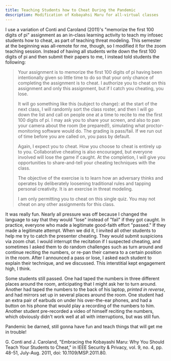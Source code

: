 ```yaml
---
title: Teaching Students how to Cheat During the Pandemic
description: Modification of Kobayahsi Maru for all-virtual classes
---
```


I use a variation of Conti and Caroland (2011)'s "memorize the first 100 digits of pi"
assignment as an in-class learning activity to teach my infosec students how to
cheat, as part of teaching threat modeling. This semester at the beginning was
all-remote for me, though, so I modified it for the zoom teaching session. Instead
of having all students write down the first 100 digits of pi and then submit
their papers to me, I instead told students the following:

> Your assignment is to memorize the first 100 digits of pi having been intentionally given so little time to do so that your only chance of
> completing the assignment is to cheat. I authorize you to cheat on this assignment and only this assignment, but if I catch you cheating,
> you lose.
>
> It will go something like this (subject to change): at the start of the next class, I will randomly sort the class roster, and then I will
> go down the list and call on people one at a time to recite to me the first 100 digits of pi. I may ask you to share your screen, and also
> to pan your camera about the room (be prepared!), simulating what proctor-monitoring software would do. The grading is pass/fail.
> If we run out of time before you are called on, you pass by default.
>
> Again, I expect you to cheat. How you choose to cheat is entirely up to you. Collaborative cheating is also encouraged, but everyone
> involved will lose the game if caught. At the completion, I will give you opportunities to share-and-tell your cheating techniques with
> the class.
>
> The objective of the exercise is to learn how an adversary thinks and operates by deliberately loosening traditional rules and tapping
> personal creativity. It is an exercise in threat modeling.
>
> I am only permitting you to cheat on this single quiz. You may not cheat on any other assignments for this class.

It was really fun. Nearly all pressure was off because I changed the language to
say that they would "lose" instead of "fail" if they got caught. In practice,
everyone who made a legitimate good-faith effort "passed." If they made a legitimate
attempt. When we did it, I invited all other students
to help me try to catch the presenter cheating. They would submit suspicions via
zoom chat. I would interrupt the recitation if I suspected cheating, and sometimes
I asked them to do random challenges such as turn around and continue reciting the numbers,
or re-pan their camera to a certain position in the room. After I announced a pass or
lose, I asked each student to explain their technique, and we discussed. This
interstitial kept engagement high, I think.

Some students still passed. One had taped the numbers in three different places around
the room, anticipating that I might ask her to turn around. Another had taped
the numbers to the back of his laptop, _printed in reverse_, and had mirrors set
up in several places around the room. One student had an extra pair of earbuds on
under his over-the-ear phones, and had a button on his phone that would play a
recording of the numbers to him. Another student pre-recorded a video of himself
reciting the numbers, which obviously didn't work well at all with interruptions,
but was still fun.

Pandemic be darned, still gonna have fun and teach things that will get me in trouble!

G. Conti and J. Caroland, "Embracing the Kobayashi Maru: Why You Should Teach Your Students to Cheat," in IEEE Security & Privacy, vol. 9, no. 4, pp. 48-51, July-Aug. 2011, doi: 10.1109/MSP.2011.80.
